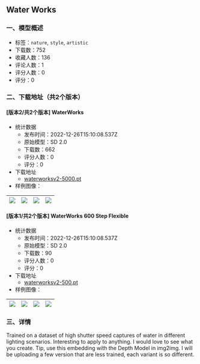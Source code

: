 ## Water Works
### 一、模型概述

- 标签：`nature`, `style`, `artistic`
- 下载数：752
- 收藏人数：136
- 评论人数：1
- 评分人数：0
- 评分：0

### 二、下载地址（共2个版本）

#### [版本2/共2个版本] WaterWorks

- 统计数据
  - 发布时间：2022-12-26T15:10:08.537Z
  - 原始模型：SD 2.0
  - 下载数：662
  - 评分人数：0
  - 评分：0
- 下载地址
  - [waterworksv2-5000.pt](https://civitai.com/api/download/models/2539)
- 样例图像：

| <img src="https://image.civitai.com/xG1nkqKTMzGDvpLrqFT7WA/c5fc5908-edfa-4b69-ca61-b4794c894600/width=450/18512.jpeg" /> | <img src="https://image.civitai.com/xG1nkqKTMzGDvpLrqFT7WA/c955c3f5-a8e2-4c7f-e20f-27d16520bb00/width=450/18519.jpeg" /> | <img src="https://image.civitai.com/xG1nkqKTMzGDvpLrqFT7WA/2c58f993-b684-41e8-d652-54d51fcf7500/width=450/18518.jpeg" /> | <img src="https://image.civitai.com/xG1nkqKTMzGDvpLrqFT7WA/702e3b79-2ea3-4a07-1fec-f5be775e9d00/width=450/18517.jpeg" /> |
| ---- | ---- | ---- | ---- |

#### [版本1/共2个版本] WaterWorks 600 Step Flexible

- 统计数据
  - 发布时间：2022-12-26T15:10:08.537Z
  - 原始模型：SD 2.0
  - 下载数：90
  - 评分人数：0
  - 评分：0
- 下载地址
  - [waterworksv2-500.pt](https://civitai.com/api/download/models/2578)
- 样例图像：

| <img src="https://image.civitai.com/xG1nkqKTMzGDvpLrqFT7WA/bf053f4d-91fe-4dcd-aeea-d53d4259e300/width=450/18536.jpeg" /> | <img src="https://image.civitai.com/xG1nkqKTMzGDvpLrqFT7WA/a6253593-e4f2-4461-af58-00b4ef421900/width=450/18535.jpeg" /> | <img src="https://image.civitai.com/xG1nkqKTMzGDvpLrqFT7WA/1718242c-d3fa-4875-ee46-d0d8354a8c00/width=450/18534.jpeg" /> | <img src="https://image.civitai.com/xG1nkqKTMzGDvpLrqFT7WA/41b1b82f-e990-48d4-5b3f-94ea2a243400/width=450/18533.jpeg" /> |
| ---- | ---- | ---- | ---- |


### 三、详情
<p>Trained on a dataset of high shutter speed captures of water in different lighting scenarios. Interesting to apply to anything. I would love to see what you create. Tip, use this embedding with the Depth Model in img2img. I will be uploading a few version that are less trained, each variant is so different.</p>